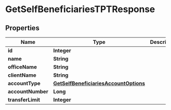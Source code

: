
# GetSelfBeneficiariesTPTResponse

## Properties
Name | Type | Description | Notes
------------ | ------------- | ------------- | -------------
**id** | **Integer** |  |  [optional]
**name** | **String** |  |  [optional]
**officeName** | **String** |  |  [optional]
**clientName** | **String** |  |  [optional]
**accountType** | [**GetSelfBeneficiariesAccountOptions**](GetSelfBeneficiariesAccountOptions.md) |  |  [optional]
**accountNumber** | **Long** |  |  [optional]
**transferLimit** | **Integer** |  |  [optional]



